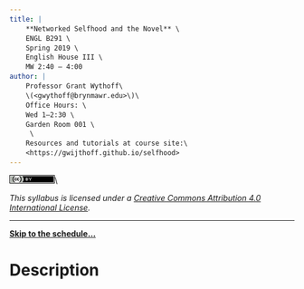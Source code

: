 ```yaml
---
title: |
    **Networked Selfhood and the Novel** \
    ENGL B291 \
    Spring 2019 \
    English House III \
    MW 2:40 – 4:00
author: |
    Professor Grant Wythoff\
    \(<gwythoff@brynmawr.edu>\)\
    Office Hours: \
    Wed 1–2:30 \
    Garden Room 001 \
     \
    Resources and tutorials at course site:\
    <https://gwijthoff.github.io/selfhood>
---
```


![](assets/images/cc-by.png)\

*This syllabus is licensed under a [Creative Commons Attribution 4.0 International License](http://creativecommons.org/licenses/by/4.0/).*

* * * * * *

[**Skip to the schedule…**](#schedule)

Description
============
